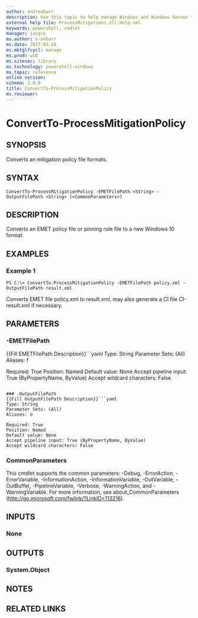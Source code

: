 ```yaml
---
author: andreabarr
description: Use this topic to help manage Windows and Windows Server technologies with Windows PowerShell.
external help file: ProcessMitigations.dll-Help.xml
keywords: powershell, cmdlet
manager: jasgro
ms.author: v-anbarr
ms.date: 2017-03-29
ms.mktglfcycl: manage
ms.prod: w10
ms.sitesec: library
ms.technology: powershell-windows
ms.topic: reference
online version: 
schema: 2.0.0
title: ConvertTo-ProcessMitigationPolicy
ms.reviewer:
---
```


# ConvertTo-ProcessMitigationPolicy

## SYNOPSIS
Converts an mitigation policy file formats.

## SYNTAX

```
ConvertTo-ProcessMitigationPolicy -EMETFilePath <String> -OutputFilePath <String> [<CommonParameters>]
```

## DESCRIPTION
Converts an EMET policy file or pinning rule file to a new Windows 10 format.

## EXAMPLES

### Example 1
```
PS C:\> ConvertTo-ProcessMitigationPolicy -EMETFilePath policy.xml -OutputFilePath result.xml
```

Converts EMET file policy.xml to result.xml, may also generate a CI file CI-result.xml if necessary.

## PARAMETERS

### -EMETFilePath
{{Fill EMETFilePath Description}}```yaml
Type: String
Parameter Sets: (All)
Aliases: f

Required: True
Position: Named
Default value: None
Accept pipeline input: True (ByPropertyName, ByValue)
Accept wildcard characters: False
```

### -OutputFilePath
{{Fill OutputFilePath Description}}```yaml
Type: String
Parameter Sets: (All)
Aliases: o

Required: True
Position: Named
Default value: None
Accept pipeline input: True (ByPropertyName, ByValue)
Accept wildcard characters: False
```

### CommonParameters
This cmdlet supports the common parameters: -Debug, -ErrorAction, -ErrorVariable, -InformationAction, -InformationVariable, -OutVariable, -OutBuffer, -PipelineVariable, -Verbose, -WarningAction, and -WarningVariable. For more information, see about_CommonParameters (http://go.microsoft.com/fwlink/?LinkID=113216).

## INPUTS

### None

## OUTPUTS

### System.Object

## NOTES

## RELATED LINKS

